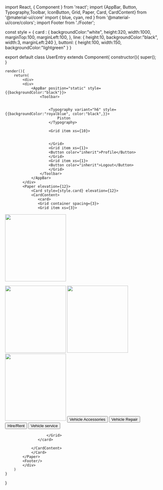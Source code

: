import React, { Component } from 'react';
import {AppBar, Button, Typography,Toolbar, IconButton, Grid, Paper, Card, CardContent} from '@material-ui/core'
import { blue, cyan, red } from '@material-ui/core/colors';
import Footer from './Footer';


const style = {
    card : {
        backgroundColor:"white",
        height:320,
        width:1000,
        marginTop:100,
        marginLeft:100,
    },
    line: {
        height:10,
        backgroundColor:"black",
        width:3,
        marginLeft:240
    },
    buttonl: {
        height:100,
        width:150,
        backgroundColor:"lightgreen"
    }
  }

export default class UserEntry extends Component{
    constructor(){
        super();
    }

    render(){
        return(
            <div>
            <div>
                <AppBar position="static" style={{backgroundColor:"black"}}>
                    <Toolbar>
                    
                        
                        <Typography variant="h6" style={{backgroundColor:"royalblue", color:"black",}}>
                            Piston
                        </Typography>
                        
                        <Grid item xs={10}>
                            
                       
                        </Grid>
                        <Grid item xs={1}>
                        <Button color="inherit">Profile</Button>
                        </Grid>
                        <Grid item xs={1}>
                        <Button color="inherit">Logout</Button>
                        </Grid>
                    </Toolbar>
                </AppBar>
            </div>
            <Paper elevation={12}>
                <Card style={style.card} elevation={12}>
                <CardContent>
                   <card>
                   <Grid container spacing={3}>
                   <Grid item xs={3}>
<img src="https://sunriseautoservice.lk/images/slide/4.jpg" height="220" width="200"></img>
</Grid>

<Grid item xs={3}>
 <img src="https://image.shutterstock.com/image-photo/repairing-engine-service-station-car-260nw-599113688.jpg" height="220" width="200" ></img>  
 </Grid>                        

 <Grid item xs={3}>
<img src="https://wallpaperaccess.com/full/1513452.jpg" height="220" 
width="200"
></img>
</Grid>

                        
<Grid item xs={3}>
<img src="https://pp.netclipart.com/pp/s/28-285798_car-graphics-vector-cleaning-wash-download-free-image.png"height="220" width="200" ></img>
</Grid>

<Grid item xs={3}>
<Button variant="contained" color="primary">
Vehicle Accessories
</Button>
</Grid>

<Grid item xs={3}>
<Button variant="contained" color="primary">
  Vehicle Repair
</Button>
</Grid>

<Grid item xs={3}>
<Button variant="contained" color="primary">
  Hire/Rent
</Button>
</Grid>

<Grid item xs={3}>
<Button variant="contained" color="primary">
  Vehicle service
</Button>

</Grid>





                    

                           
                       </Grid>
                   </card>
                    
                </CardContent>
                </Card>
            </Paper>
            <Footer/>
            </div>   
        )   
    }
}
